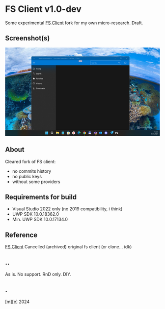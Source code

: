 # FS Client v1.0-dev
Some experimental [FS Client](https://github.com/fsclient/fs-clone) fork for my own micro-research. Draft.

## Screenshot(s)
![W11 Desktop](Images/shot01.png)

## About
Cleared fork of FS client:
- no commits history
- no public keys
- without some providers

## Requirements for build
- Visual Studio 2022 only (no 2019 compatibility, i think)
- UWP SDK 10.0.18362.0
- Min. UWP SDK 10.0.17134.0

## Reference
[FS Client](https://github.com/fsclient/fs-clone) Cancelled (archived) original fs client (or clone... idk)

## ..
As is. No support. RnD only. DIY.

## .
[m][e] 2024

